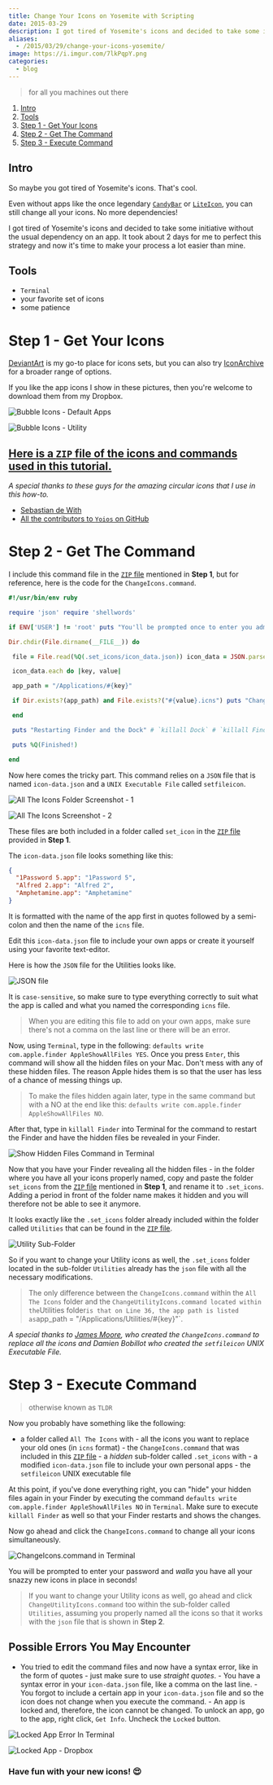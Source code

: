 ```yaml
---
title: Change Your Icons on Yosemite with Scripting
date: 2015-03-29
description: I got tired of Yosemite's icons and decided to take some initiative without the usual dependency on an app. It took about 2 days for me to perfect this strategy and now it's time to make your process a lot easier than mine. 🔧
aliases:
  - /2015/03/29/change-your-icons-yosemite/
image: https://i.imgur.com/7lkPqpY.png
categories:
  - blog
---
```


> for all you machines out there

1.  [Intro](#section-intro)
2.  [Tools](#section-tools)
3.  [Step 1 - Get Your Icons](#section-step1)
4.  [Step 2 - Get The Command](#section-step2)
5.  [Step 3 - Execute Command](#section-step3)

## Intro

So maybe you got tired of Yosemite's icons. That's cool.

Even without apps like the once legendary [`CandyBar`](https://www.panic.com/blog/candybar-mountain-lion-and-beyond/ "CandyBar") or [`LiteIcon`](https://www.freemacsoft.net/liteicon/ "LiteIcon"), you can still change all your icons. No more dependencies!

I got tired of Yosemite's icons and decided to take some initiative without the usual dependency on an app. It took about 2 days for me to perfect this strategy and now it's time to make your process a lot easier than mine.

## Tools

- `Terminal`
- your favorite set of icons
- some patience

# Step 1 - Get Your Icons

[DeviantArt](https://www.deviantart.com "DeviantArt") is my go-to place for icons sets, but you can also try [IconArchive](https://www.iconarchive.com/ "IconArchive") for a broader range of options.

If you like the app icons I show in these pictures, then you're welcome to download them from my Dropbox.

![Bubble Icons - Default Apps](https://lh3.googleusercontent.com/ZPT-ecledTwHu7pqotisSH9q7RbLlSaDTLzoLSi90sh2kbn3oqh_jCns3EqyrG97So7rx-npbkSPl1WJI1yvfGB964U3gDliJNoAm1ZeU2KzSS4Ahn5HleAxQuxCTlDaR84yAv91f-KMcoO3tdLYtn2DQEy2A_fQDDxOEgGSNDzOpVv1AvW7A10G7ZgPCkb9jJSsSUkwYz3eQvdjUypBffAkXZnQyG4Ehzwg5VaqGusVV7FRuMr8ROcijh9eVJqrdoRylq2ympROAdiG9qkHu29cFiI2jzalJmhZpNgw3PgyG492XN-LBVeP0NDjtKjADOybWbobo2Q6nEXep_7i5U9nFRPagzmvFIM8EJbUABxjPXTHFTl3e_AlYyZSfDw0stiizwUH4SBZnROnbGOZrUkvwQVpZwlJD5cBUlX38RRNuQWidnP8wWecNwDyjo6Wgh7gskJwSECkkX56_ISq6UkVzv7Kh4fJchm88qb1urREK-XSInaWU7VedkDq0IHMwAFqG5R6CbsWuYgHqSJtD3VPh_Z-FemaOaOIPPEEylJLPYfH9ApwTR6f4h7A_CY5H_qlICXdZt-kQ6Z0u1ZRWRo2Dzchc6f-3Sw3Gx5RTkZpBtaoJGViX1s3CBNMazGt=w352-h220-no)

![Bubble Icons - Utility](https://lh3.googleusercontent.com/pCtmh4zJuZAa0JyL53JuicE-3aIacDVTaG1XT65sgHUdsjznD84tTc4kPx4M2Qh-_lTznRvoY5qBQLqLyuZ9-Kz-vvz4z1O1gZcnC1PkGzOT2y4UgrmEq2syzMr4Yz1N0zKQ7GQJ19GaEITHEx21W4EzWZpkoNEXSdGFuirF2YVixb1Yxuk9dxiJshWI0TsgDVryDOc54ygtH66ikkL-HnUeR1rAwa1vOqx7Jn_QTAaSisGD0EMoWCzVNSegiRP1g3SmAr2aiLfTDRsAcyvE0NxnUtfz34h0zdVRoA1tDQ1MBWbVQT2CsoB1wVNWYEmu37SGQktQrLTeOlS2Z1lOeiNwuq18hNFkZtK7J6MZTDDCjmWp5XF5rqd-PJnRIx7dlkc9_d4BWYXWcMI2xsuWw6ZkTkS6k3Iap64s_qycslKab6TnVH5wrb-_Di0WuJiqujp3tNc60kGNTS7lZEthMbPVoCMrf60c7FIIPYMl86-Ga62e2N9w5LMIqlgpkmSvE4XOce7jpESPOeqpjTY5iKeuGxv_IbYFo70QgMsd83gP4_Haz8yxAjzpznoZSG0MKgz6CZnlmTAFPJmaoAqvxuHlsX1h2ozl8LCHy6IpomvBnTxq5atjfL06ApM8Loj3=w352-h220-no)

## [Here is a `ZIP` file of the icons and commands used in this tutorial.](https://github.com/fvcproductions/customize-icons "Icons")

_A special thanks to these guys for the amazing circular icons that I use in this how-to._

- [Sebastian de With](https://dewith.com/ "deWith")
- [All the contributors to `Yoios` on GitHub](https://github.com/mmarfil/yoios "Yoios")

# Step 2 - Get The Command

I include this command file in the [`ZIP` file](https://github.com/fvcproductions/customize-icons "Icons") mentioned in **Step 1**, but for reference, here is the code for the `ChangeIcons.command`.

```ruby
#!/usr/bin/env ruby

require 'json' require 'shellwords'

if ENV['USER'] != 'root' puts "You'll be prompted once to enter you administrator password." end

Dir.chdir(File.dirname(__FILE__)) do

 file = File.read(%Q(.set_icons/icon_data.json)) icon_data = JSON.parse(file)

 icon_data.each do |key, value|

 app_path = "/Applications/#{key}"

 if Dir.exists?(app_path) and File.exists?("#{value}.icns") puts "Changing icon for #{app_path}" `sudo .set_icons/setfileicon "#{value}.icns" "#{app_path}"` end

 end

 puts "Restarting Finder and the Dock" # `killall Dock` # `killall Finder`

 puts %Q(Finished!)

end
```

Now here comes the tricky part. This command relies on a `JSON` file that is named `icon-data.json` and a `UNIX Executable File` called `setfileicon`.

![All The Icons Folder Screenshot - 1](https://lh3.googleusercontent.com/lSWmxQZqIvK0BpZPOAdlxHx_XDy5EaltsEejehe2fwchwjWe56DcCog3TpibQN8L0xlValZJeytrlXYs5lCnXAqtoEjjQQzB9uMM1dCFEwZsHBvmuVCWmX2B0aZC9Ks13JhiNofdzbFwAAIpFZkiDkKD4wB-EJnGM7XZ1nMqvos6CRUKrPCK6bt1rAaqBom8GBaN3YDK4jdkRXWAT-DS-pfWjZRc4N-X_AabFuokiqWkNZCcGouzjDwfAol7uEC0rb01nu6zrxkTTAkyzhtgL3ZBsC0rGpI17lNJqPH69c2VySwDfCg_gPWX4aYL4Ibv7IDrSYt2yZVUWxkC1aEBm9ng8cmQ6DyrNSCUg62ocUKmi6peC4KJK9cQoststeOpH8E3zFjJYW3qF3IYv3moiZxPAwq2C1jwWrHXLEJFN_V8aveGxlXy_Co1rqsK2DPvuOnhwvXLcqYIxS92_P1KOOyuu0bPG30Vgu8jJcye7Q2uW7FonndD5kPknqYxrKlyvxXtnXlypAaxgw6Z6W4Vpmg0Mrla7ZHs2oyhSwz0AjgjRdjrqCONqWN9791zNJwPOSFbj-tHQytVLV6LXZcz6Snl3hDHxL-FOjqxXU78kN0tEshhoTHcTpZBGN9E9_45=w403-h272-no)

![All The Icons Screenshot - 2](https://lh3.googleusercontent.com/dGSFh4eNr-l9hl_YMq7lOOW8QFySHE3rkVW8weQzw9HIJY8u_tMkYw5PBwPOddx2PyFpt3E8n4gGWRdNJCFkQ_SACW3aHhzzzMY882OCYIzbDLxYlZCjtSYxGUbdoqQmBJly64bluI9dGnbt0y59MR5bZ_kZlRYaEqePaPm1_SFVkDFpswTuLfutXlIAzXIzppCUDDzmn5rMjw0DoUYODXwUDnqQ0mQqRVzpa3q1kqnO-gxa3BWiziMlGu4Z_x5KuAuOwA-fVrsrhZXtB7-_9NXl8FXg5yZr6P4Yg8aWpyazvR4orT41_4umdGUDxHDr2RCQG8x6jAr8hQPrWpesAp-uOmw5DA_G_h1Rl04fvnORH1IlAkLwK5AKcPGdcHxzPLsvQfizmD9jsxH7mk0HwsEQAs8c603Zz8ENwnFGgHFCXmDUuKGL2QrDgJEwd9sEHBuPY-z6RHE1Uc08askghUezvIqwPozI8Uu44qIgjP--mXi0DQu0t43JcUD5coufUlkF4iBT1tmzA-9YANNw30UJkkiaCbON1itIFQCSn64FNuIhqsBjCkiijTy00P96VhHkox-1RbF11gf8kHg3WLZ7mJeKqPm8p7jERVso4UW0reHBXs2f1ETwHjkyqDac=w413-h163-no)

These files are both included in a folder called `set_icon` in the [`ZIP` file](https://github.com/fvcproductions/customize-icons "Icons") provided in **Step 1**.

The `icon-data.json` file looks something like this:

```json
{
  "1Password 5.app": "1Password 5",
  "Alfred 2.app": "Alfred 2",
  "Amphetamine.app": "Amphetamine"
}
```

It is formatted with the name of the app first in quotes followed by a semi-colon and then the name of the `icns` file.

Edit this `icon-data.json` file to include your own apps or create it yourself using your favorite text-editor.

Here is how the `JSON` file for the Utilities looks like.

![JSON file](https://lh3.googleusercontent.com/huSFEI6n6ZGaIaAjWw3GpCCZSxl1dXNsfsIbGzF_u8F4whBWpwmDx-IavxFLHWzslrwP2bza8NxsVGFSQrENtHX99UrKVeRtHWkxC_qEOZEkjP73nk7ROVPP29iE9TAH-BJJHIZR8tEhZ6AFJoiUTWU0jYd3SmVDH5KA2HVI0Gmhl2wvB7wwxJWyGuFh1WJ3LE7LWmjVImU0GzdxA7jF0Ag8tIFdP5KjIwkj_LnbZYmzZzEvwD651iH6W99JJScddSIlKN1NTvXOgT3OH5U4j196tIrBor6HAZuiU4VjdkJasMfBT8zoqL2NtOWzztnKM8nDj0ZlQm1WaBxapEBzdIIEfeML9pGh2xzm94lpGTox4b7_TNVybXa33_gYEiZMWCTASIeRLEREKOV1cqCHe8DJ0V2-lXgF8KM5iD9KMSofek09z2vWRu3Noply1yip7cTSy6N9AiPzY4QOmFJ-79FCLJtiF6uOmMlMP3JR41gb_dwDKGLwvw7TFavx4cxDSOCZzNeQO3JKcZ5wXmG0Gsc77HFUgQm3_wN40Jp_ZbuNhIut7gF-inPaBO680N_3pTW2BPldm-zl3O0QStrTjUNq_7B44aqORYSl1b40HMBaVj0Ovwzu2QuqQn3_wEbb=w352-h220-no)

It is `case-sensitive`, so make sure to type everything correctly to suit what the app is called and what you named the corresponding `icns` file.

> When you are editing this file to add on your own apps, make sure there's not a comma on the last line or there will be an error.

Now, using `Terminal`, type in the following: `defaults write com.apple.finder AppleShowAllFiles YES`. Once you press `Enter`, this command will show all the hidden files on your Mac. Don't mess with any of these hidden files. The reason Apple hides them is so that the user has less of a chance of messing things up.

> To make the files hidden again later, type in the same command but with a NO at the end like this: `defaults write com.apple.finder AppleShowAllFiles NO`.

After that, type in `killall Finder` into Terminal for the command to restart the Finder and have the hidden files be revealed in your Finder.

![Show Hidden Files Command in Terminal](https://lh3.googleusercontent.com/K8a7c1Xffn1B2FpOO--jdLtzWm2YQgePclyCQXnO1PhW1wwWpIF6J0l3ES8wtmU8IP3CVmrJ9uEVjc_nJHsiHPyd5Yl3TFTjokPMIR5Q84tg9U2p3D4BnmbcFJNBWYfyI3erglQPQUCGi9KKhRFcZHNRK_3HjQXdYSw5ggf0lO3FEtDmau0D8AWoncS23dDyLUpuKYWoDWNfZBKAufs1RowFemmp-ItWzbXCGXPcJRKkaK7_GDz3TQtuGbG-pXlJnNVHQNcAIdzdjMCpvBK6KHudwapI5HM1jlvebeqTA4GYYb-rK6rwQcxIi-4fs7CWY1WE9fA90hycTtT8Eh8oIrA2kt_bHGxQiQo7bGw6WUFuxFqRAbMxz8bk8Pql5sVDVGKY-B_CnFuQX08GOy63s4iKQWm1m0CEb2m2vfA4zkyaksUGiUNyBPvZpZTOYnxXv6OjVKFB9Ai8BphgElFXoPMR5AZfQZOBaRi4CU-KD7CQR0Pm6tgJb25ogOYxYmsY8lUIV5xJYA6BMRx_yuSzC1-f8Vzc8rL2XdcOh1aY29S7ZrhehvGseLiPzDoYKHFfyqj1OnkDDxaM9bWMdTuqqdLqTLtSDtqfFTeYmvs7miHtgiQvcgFQokEA9-4uQADm=w763-h139-no)

Now that you have your Finder revealing all the hidden files - in the folder where you have all your icons properly named, copy and paste the folder `set_icons` from the [`ZIP` file](https://github.com/fvcproductions/customize-icons "Icons") mentioned in **Step 1**, and rename it to `.set_icons`. Adding a period in front of the folder name makes it hidden and you will therefore not be able to see it anymore.

It looks exactly like the `.set_icons` folder already included within the folder called `Utilities` that can be found in the [`ZIP` file](https://github.com/fvcproductions/customize-icons "Icons").

![Utility Sub-Folder](https://lh3.googleusercontent.com/B2FQ2J9N2Pse27HQcc2ZjdBOWRZK9FTBLGgvk3QOemu0hfys1Tp4AiyUosQ1cSq3i5B4LPovp_op4GmvbOpbQglkUdJ5lqIBZ6SIhcUQRuDvMfe1GsOSnfI8BrMICNMGnqkFkvI1VSGRhrh7oWVz9B3-q3AzEyA5NVtPwvic1rgDLFkBi3MqZadv4fOwWPKrR77-iIX63BOIl9PSdSSBOgFRwczcsx-0CQHmmzyFfTY1R0PM7KdMxiWRXajLro2fcztB5OtD14SiT8wWws3yl2XTSdOFA8kRGqM6KhN4tJIECmlUBkIN_EPwO6DKlAtUM33WL_SyE61wvS28AdIw97fNPCdCBlmzXsubxtKtrBJoBhv_O7YT-NTSH9Q7OEsfRw4lV6SGdPj8JeTJQogC6Kkf9xx32TOYqGToDQbyFLLw_U80EFAfeqT7xH0vHRgKtcyDpponUhn0ojZAByTzkMhz2Ok9wS-KCAfUbGOTjrxRxu4rFfjwfezZeY_RTjp0zSaoITKDLd077I-RcBjOWl38uX9AMH9GowQrrl61b5y2ZEvLdWickAqnFmn7Y6Pv3UgT-SH9norHhLfVpQnHZ-fse43tPKcuSN-CiRMuM8NwPXdFGL97XuYfvHhQbEBZ=w421-h605-no)

So if you want to change your Utility icons as well, the `.set_icons` folder located in the sub-folder `Utilities` already has the `json` file with all the necessary modifications.

> The only difference between the `ChangeIcons.command` within the `All The Icons` folder and the `ChangeUtilityIcons.command located within the`Utilities folder`is that on Line 36, the app path is listed as`app_path = "/Applications/Utilities/\#{key}"\`.

_A special thanks to [James Moore](https://twitter.com/foozmeat "James Moore"), who created the `ChangeIcons.command` to replace all the icons and Damien Bobillot who created the `setfileicon` UNIX Executable File._

# Step 3 - Execute Command

> otherwise known as `TLDR`

Now you probably have something like the following:

- a folder called `All The Icons` with - all the icons you want to replace your old ones (in `icns` format) - the `ChangeIcons.command` that was included in this [`ZIP` file](https://github.com/fvcproductions/customize-icons "Icons") - a _hidden_ sub-folder called `.set_icons` with - a modified `icon-data.json` file to include your own personal apps - the `setfileicon` UNIX executable file

At this point, if you've done everything right, you can "hide" your hidden files again in your Finder by executing the command `defaults write com.apple.finder AppleShowAllFiles NO` in `Terminal`. Make sure to execute `killall Finder` as well so that your Finder restarts and shows the changes.

Now go ahead and click the `ChangeIcons.command` to change all your icons simultaneously.

![ChangeIcons.command in Terminal](https://lh3.googleusercontent.com/FJ6kBJzH-vW92UXQpXIogQYmiJYlLgDu4SxLgBd3G98nruD00A_0jd7Veh1AGsE1RTYoLaqqXkG9PYEP79jt7TX4u7rYbilwPxxDjAkgJpXp_X9tYUfmCOnq-Stj2Q8IW3woyWrap69_9sQeNFs-5BkuXbHohJ1E4gpRLmdaHScpBdSitMoWw_SCzjbZj9W9BfdZb7ZzUMlfsEldeCOHGkJm5rieCvQi1E1ky8jO5D4xxweLkSNiiQrPei07DR4A_iTT2FyjQPF0MQ6i5XZYYTWewScaQniAZdXxBz1jQ8_USgj0YyrDnI5ui6drW6s17DOWOMBdQHSudJMF60d91fdkUcudIS73UxRkFh9HWgJFzSMXH62R-jIgz7nlywN6XDsgJa_kAYNEBWHuAtqskC7KCoMafBzgcc5g1cSDPKQk1s3EeipD9Ft5aX_Djg94_jtldWhp_AOfY1LM85rHh7RBkH4z3hsClugpN1brglE4yl17mxBguPnq465VlOsNatl2L09_uRmP9B2zQKXFR8G6r_TuOuSFM2LkpWsX0WxAxT8I584FtWxv4oMRFQeUDQuHNbYnHkzc0Osb9J3uBxofrgZ6EoDmKL2e_u1yKrOZkKETHKGGj-f0hO5VEcHr=w239-h220-no)

You will be prompted to enter your password and _walla_ you have all your snazzy new icons in place in seconds!

> If you want to change your Utility icons as well, go ahead and click `ChangeUtilityIcons.command` too within the sub-folder called `Utilities`, assuming you properly named all the icons so that it works with the `json` file that is shown in **Step 2**.

## **Possible Errors You May Encounter**

- You tried to edit the command files and now have a syntax error, like in the form of quotes - just make sure to use _straight quotes_. - You have a syntax error in your `icon-data.json` file, like a comma on the last line. - You forgot to include a certain app in your `icon-data.json` file and so the icon does not change when you execute the command. - An app is locked and, therefore, the icon cannot be changed. To unlock an app, go to the app, right click, `Get Info`. Uncheck the `Locked` button.

![Locked App Error In Terminal](https://lh3.googleusercontent.com/ofAiorFh34EmjrDaLJ1ilvIFhBEH79TC_0pPD1eWjTk1RXlU0dMZUHp18gHF9h5x9Gh1xC7Wd4Gx0b8MWt1SUYjfrMc6tClbjJFViCxYMJKmQnD0h8hL9fYy7uakwRnM7A4y2lns3UJ-sX5DwgckszoiaZeteh8go0ioYP9dlb706GqaylIbo_L_ux8w11gCEVmBFac55J8s7iXN1cDHQAbkXgB9kzzAJtb8B-d3mzumIa_KRvlCwZReXWxX6ZTA-Jd-L2puHVdLu7fxw2KiP33QEel3BuCpCeHlf0stFrAFt5CHjzcoRzin1gnh3TSqJt3FATsL-FSVK3_0dYus9qBSBWLvhDAy2MKk0DdN9ZoupiProDm6vAWK-mr-f8h3-7m0fnkJ1-D76025I30wpE1WEj28uERMLR-9AmydqUDEwDo0ghnrC5P9eaxVn4f10Bu95huiD5yOKW3wOa39fZ4eTkLaGpF3J9fWQkQCsJJG5J-HjSM3kAix-7Pu4YoRNwttcUxOUKh9oAiN9OPxUwXFHaz0Qw_fZ-PBJGtIDQfGu23cq_rG0ovUl2YoTtkxGndYg7CiBlB9j-QfesNCy1PDvaxmF8yenVSzSLWvmT0TWSqM_5RSSGYWl2iS0VNN=w455-h133-no)

![Locked App - Dropbox](https://lh3.googleusercontent.com/K8a7c1Xffn1B2FpOO--jdLtzWm2YQgePclyCQXnO1PhW1wwWpIF6J0l3ES8wtmU8IP3CVmrJ9uEVjc_nJHsiHPyd5Yl3TFTjokPMIR5Q84tg9U2p3D4BnmbcFJNBWYfyI3erglQPQUCGi9KKhRFcZHNRK_3HjQXdYSw5ggf0lO3FEtDmau0D8AWoncS23dDyLUpuKYWoDWNfZBKAufs1RowFemmp-ItWzbXCGXPcJRKkaK7_GDz3TQtuGbG-pXlJnNVHQNcAIdzdjMCpvBK6KHudwapI5HM1jlvebeqTA4GYYb-rK6rwQcxIi-4fs7CWY1WE9fA90hycTtT8Eh8oIrA2kt_bHGxQiQo7bGw6WUFuxFqRAbMxz8bk8Pql5sVDVGKY-B_CnFuQX08GOy63s4iKQWm1m0CEb2m2vfA4zkyaksUGiUNyBPvZpZTOYnxXv6OjVKFB9Ai8BphgElFXoPMR5AZfQZOBaRi4CU-KD7CQR0Pm6tgJb25ogOYxYmsY8lUIV5xJYA6BMRx_yuSzC1-f8Vzc8rL2XdcOh1aY29S7ZrhehvGseLiPzDoYKHFfyqj1OnkDDxaM9bWMdTuqqdLqTLtSDtqfFTeYmvs7miHtgiQvcgFQokEA9-4uQADm=w763-h139-no)

### Have fun with your new icons! 😍
